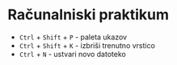 # Računalniski praktikum
- `Ctrl` + `Shift` + `P` - paleta ukazov
- `Ctrl` + `Shift` + `K` - izbriši trenutno vrstico
- `Ctrl` + `N` - ustvari novo datoteko


